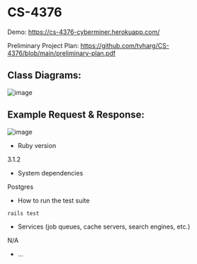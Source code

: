 # CS-4376

Demo: https://cs-4376-cyberminer.herokuapp.com/

Preliminary Project Plan: https://github.com/tyharg/CS-4376/blob/main/preliminary-plan.pdf

## Class Diagrams:
![image](https://github.com/tyharg/CS-4376/assets/2886930/c0d62cf8-50b7-4367-84b9-defe5cc4295b)

## Example Request & Response:
![image](https://github.com/tyharg/CS-4376/assets/2886930/b756b998-a1cb-4c6e-9924-8f06fa93627e)



* Ruby version

3.1.2

* System dependencies

Postgres

* How to run the test suite

`rails test`

* Services (job queues, cache servers, search engines, etc.)

N/A


* ...
